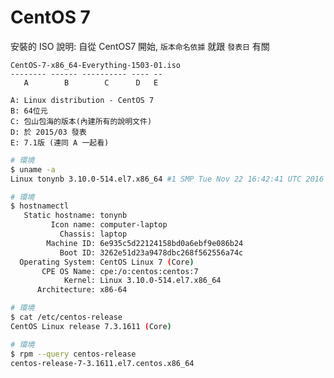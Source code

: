 # CentOS 7

安裝的 ISO 說明: 自從 CentOS7 開始, `版本命名依據` 就跟 `發表日` 有關

    CentOS-7-x86_64-Everything-1503-01.iso
    -------- ------ ---------- ---- --
       A        B        C      D   E

    A: Linux distribution - CentOS 7
    B: 64位元
    C: 包山包海的版本(內建所有的說明文件)
    D: 於 2015/03 發表
    E: 7.1版 (連同 A 一起看)

```sh
# 環境
$ uname -a
Linux tonynb 3.10.0-514.el7.x86_64 #1 SMP Tue Nov 22 16:42:41 UTC 2016 x86_64 x86_64 x86_64 GNU/Linux

# 環境
$ hostnamectl
   Static hostname: tonynb
         Icon name: computer-laptop
           Chassis: laptop
        Machine ID: 6e935c5d22124158bd0a6ebf9e086b24
           Boot ID: 3262e51d23a9478dbc268f562556a74c
  Operating System: CentOS Linux 7 (Core)
       CPE OS Name: cpe:/o:centos:centos:7
            Kernel: Linux 3.10.0-514.el7.x86_64
      Architecture: x86-64

# 環境
$ cat /etc/centos-release
CentOS Linux release 7.3.1611 (Core)

# 環境
$ rpm --query centos-release
centos-release-7-3.1611.el7.centos.x86_64
```
